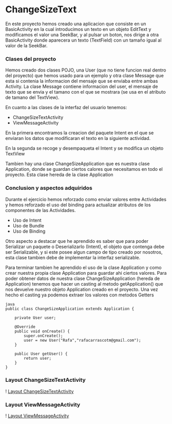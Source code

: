 # ChangeSizeText

En este proyecto hemos creado una aplicacion que consiste en un BasicActivity en la cual introducimos un texto en un objeto EditText y modificamos el valor una SeekBar, y al pulsar un boton, nos dirige a otra BasicActivity donde aparecera un texto (TextField) con un tamaño igual al valor de la SeekBar.


### Clases del proyecto
Hemos creado dos clases POJO, una User (que no tiene funcion real dentro del proyecto) que hemos usado para un ejemplo y otra clase Message que esta si contenia la informacion del mensaje que se enviaba entre ambas Activity.
La clase Message contiene informacion del user, el mensaje de texto que se envia y el tamano con el que se mostrara (se usa en el atributo de tamano del TextView).

En cuanto a las clases de la interfaz del usuario tenemos:

- ChangeSizeTextActivity
- ViewMessageActivity

En la primera encontramos la creacion del paquete Intent en el que se enviaran los datos que modificaran el texto en la siguiente actividad.

En la segunda se recoge y desempaqueta el Intent y se modifica un objeto TextView

Tambien hay una clase ChangeSizeApplication que es nuestra clase Application, donde se guardan ciertos calores que necesitamos en todo el proyecto.
Esta clase hereda de la clase Application

### Conclusion y aspectos adquiridos
Durante el ejercicio hemos reforzado como enviar valores entre Actividades y hemos reforzado el uso del binding para actualizar atributos de los componentes de las Actividades.

- Uso de Intent
- Uso de Bundle
- Uso de Binding

Otro aspecto a destacar que he aprendido es saber que para poder Serializar un paquete o Deserializarlo (Intent), el objeto que contenga debe ser Serializable, y si este posee algun campo de tipo creado por nosotros, esta clase tambien debe de implementar la interfaz serializable.

Para terminar tambien he aprendido el uso de la clase Application y como crear nuestra propia clase Application para guardar ahi ciertos valores.
Para poder obtener datos de nuestra clase ChangeSizeApplication (hereda de Application) tenemos que hacer un casting al metodo getApplication() que nos devuelve nuestro objeto Application creado en el proyecto.
Una vez hecho el casting ya podemos extraer los valores con metodos Getters
```
java
public class ChangeSizeApplication extends Application {

    private User user;

    @Override
    public void onCreate() {
        super.onCreate();
        user = new User("Rafa","rafacarrascotm@gmail.com");
    }

    public User getUser() {
        return user;
    }
}
```

### Layout ChangeSizeTextActivity
! [Layout ChangeSizeTextActivity](app/img/README_img2.png)
### Layout ViewMessageActivity
! [Layout ViewMessageActivity](app/img/README_img3.png)
